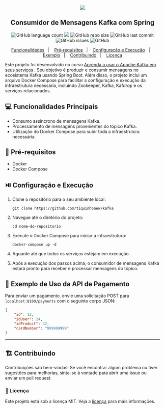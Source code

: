 <p align="center">
  <img src="kafka-spring.png">
</p>
<h2 align="center">Consumidor de Mensagens Kafka com Spring</h2>
<p align="center">
  <img alt="GitHub language count" src="https://img.shields.io/github/languages/top/tiquinhonew/kafka">
  <a href="https://app.codacy.com/gh/tiquinhonew/kafka/dashboard?utm_source=gh&utm_medium=referral&utm_content=&utm_campaign=Badge_grade"><img src="https://app.codacy.com/project/badge/Grade/a6b1cc6a9e244204b000e145373e4666"/></a>
  <img alt="GitHub repo size" src="https://img.shields.io/github/repo-size/tiquinhonew/kafka?color=blueviolet">
  <img alt="GitHub last commit" src="https://img.shields.io/github/last-commit/tiquinhonew/kafka?color=orange">
  <img alt="GitHub issues" src="https://img.shields.io/github/issues/tiquinhonew/kafka">
  <img alt="GitHub" src="https://img.shields.io/github/license/tiquinhonew/kafka"> 
</p>
<p align="center">
  <a href="#computer-funcionalidades-principais">Funcionalidades</a>&nbsp;&nbsp;&nbsp;|&nbsp;&nbsp;&nbsp;
  <a href="#checkered_flag-pré-requisitos">Pré-requisitos</a>&nbsp;&nbsp;&nbsp;|&nbsp;&nbsp;&nbsp;
  <a href="#play_or_pause_button-configuração-e-execução">Configuração e Execução</a>&nbsp;&nbsp;&nbsp;|&nbsp;&nbsp;&nbsp;
  <a href="#test_tube-exemplo-de-uso-da-api-de-pagamento">Exemplo</a>&nbsp;&nbsp;&nbsp;|&nbsp;&nbsp;&nbsp;
  <a href="#building_construction-Contribuindo">Contribuindo</a>&nbsp;&nbsp;&nbsp;|&nbsp;&nbsp;&nbsp;
  <a href="#memo-licença">Licença</a>
</p>

Este projeto foi desenvolvido no curso [Aprenda a usar o Apache Kafka em seus serviços
](https://www.udemy.com/course/apache-kafka-valdir/). Seu objetivo é produzir e consumir mensagens no ecosistema Kafka usando Spring Boot. Além disso, o projeto inclui um arquivo Docker Compose para facilitar a configuração e execução da infraestrutura necessária, incluindo Zookeeper, Kafka, Kafdrop e os serviços relacionados.

## :computer: Funcionalidades Principais

- Consumo assíncrono de mensagens Kafka.
- Processamento de mensagens provenientes do tópico Kafka.
- Utilização do Docker Compose para subir toda a infraestrutura necessária.

## :checkered_flag: Pré-requisitos

- Docker
- Docker Compose

## :play_or_pause_button: Configuração e Execução

1. Clone o repositório para o seu ambiente local:

    ```none
    git clone https://github.com/tiquinhonew/kafka
    ```

2. Navegue até o diretório do projeto:

    ```none
    cd nome-do-repositorio
    ```

3. Execute o Docker Compose para iniciar a infraestrutura:

    ```none
    docker-compose up -d
    ```

4. Aguarde até que todos os serviços estejam em execução.

5. Após a execução dos passos acima, o consumidor de mensagens Kafka estará pronto para receber e processar mensagens do tópico.

## :test_tube: Exemplo de Uso da API de Pagamento

Para enviar um pagamento, envie uma solicitação POST para `localhost:8100/payments` com o seguinte corpo JSON:

```json
{
    "id": 12,
    "idUser": 24,
    "idProduct": 42,
    "cardNumber": "999999999"
}
```

---

## :building_construction: Contribuindo

Contribuições são bem-vindas! Se você encontrar algum problema ou tiver sugestões para melhorias, sinta-se à vontade para abrir uma issue ou enviar um pull request.

### :memo: Licença

Este projeto está sob a licença MIT. Veja a [licença](https://github.com/tiquinhonew/kafka/blob/master/LICENSE) para mais informações.
